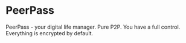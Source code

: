 # PeerPass

PeerPass - your digital life manager. Pure P2P. You have a full control. Everything is encrypted by default.